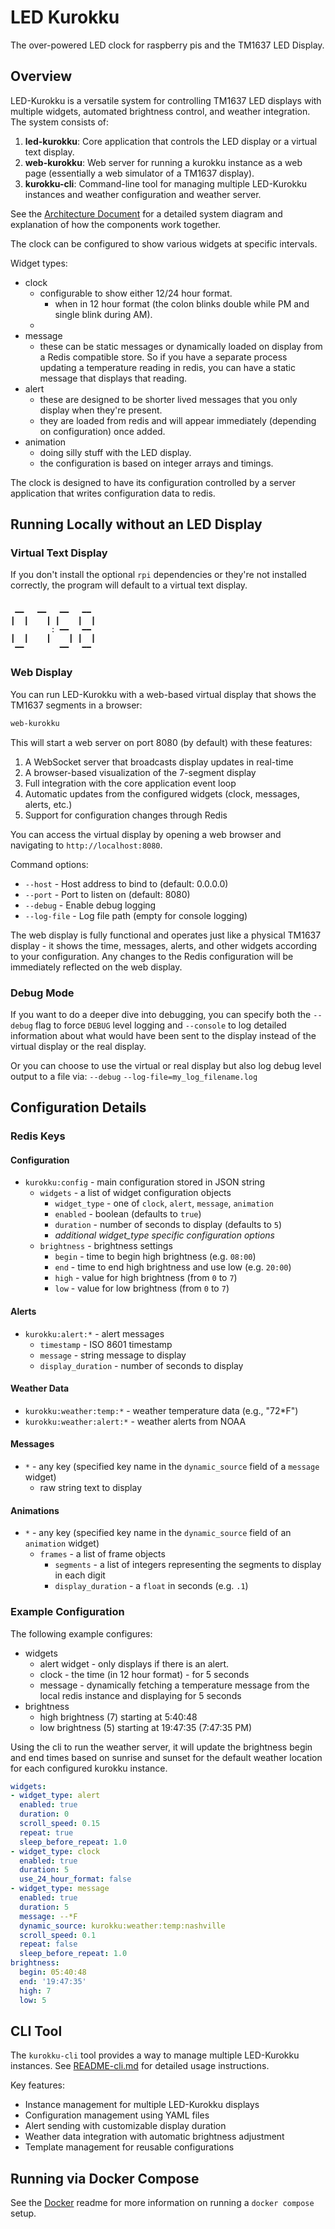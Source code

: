 # LED Kurokku

The over-powered LED clock for raspberry pis and the TM1637 LED Display.

## Overview

LED-Kurokku is a versatile system for controlling TM1637 LED displays with multiple widgets, automated brightness control, and weather integration. The system consists of:

1. **led-kurokku**: Core application that controls the LED display or a virtual text display.
2. **web-kurokku**: Web server for running a kurokku instance as a web page (essentially a web simulator of a TM1637 display).
3. **kurokku-cli**: Command-line tool for managing multiple LED-Kurokku instances and weather configuration and weather server.

See the [Architecture Document](docs/ARCHITECTURE.md) for a detailed system diagram and explanation of how the components work together.

The clock can be configured to show various widgets at specific intervals.

Widget types:
* clock
  * configurable to show either 12/24 hour format.
    * when in 12 hour format (the colon blinks double while PM and single blink during AM).
  * 
* message
  * these can be static messages or dynamically loaded on display from a Redis compatible store. So if you have a separate process updating a temperature reading in redis, you can have a static message that displays that reading. 
* alert
  * these are designed to be shorter lived messages that you only display when they're present.
  * they are loaded from redis and will appear immediately (depending on configuration) once added.
* animation
  * doing silly stuff with the LED display.
  * the configuration is based on integer arrays and timings.

The clock is designed to have its configuration controlled by a server application that writes configuration data to redis.

## Running Locally without an LED Display

### Virtual Text Display

If you don't install the optional `rpi` dependencies or they're not installed correctly, the program will default to a virtual text display.

```text

 ━━   ━━   ━━   ━━
┃  ┃    ┃ ┃    ┃  ┃
         : ━━   ━━
┃  ┃    ┃    ┃ ┃  ┃
 ━━        ━━   ━━
```

### Web Display

You can run LED-Kurokku with a web-based virtual display that shows the TM1637 segments in a browser:

```bash
web-kurokku
```

This will start a web server on port 8080 (by default) with these features:

1. A WebSocket server that broadcasts display updates in real-time
2. A browser-based visualization of the 7-segment display
3. Full integration with the core application event loop
4. Automatic updates from the configured widgets (clock, messages, alerts, etc.)
5. Support for configuration changes through Redis

You can access the virtual display by opening a web browser and navigating to `http://localhost:8080`.

Command options:
- `--host` - Host address to bind to (default: 0.0.0.0)
- `--port` - Port to listen on (default: 8080)
- `--debug` - Enable debug logging
- `--log-file` - Log file path (empty for console logging)

The web display is fully functional and operates just like a physical TM1637 display - it shows the time, messages, alerts, and other widgets according to your configuration. Any changes to the Redis configuration will be immediately reflected on the web display.

### Debug Mode

If you want to do a deeper dive into debugging, you can specify both the `--debug` flag to force `DEBUG` level logging and `--console` to log detailed information about what would have been sent to the display instead of the virtual display or the real display.

Or you can choose to use the virtual or real display but also log debug level output to a file via:
`--debug`
`--log-file=my_log_filename.log`

## Configuration Details

### Redis Keys

#### Configuration

* `kurokku:config` - main configuration stored in JSON string
  * `widgets` - a list of widget configuration objects
    * `widget_type` - one of `clock`, `alert`, `message`, `animation`
    * `enabled` - boolean (defaults to `true`)
    * `duration` - number of seconds to display (defaults to `5`)
    * *additional widget_type specific configuration options*
  * `brightness` - brightness settings
    * `begin` - time to begin high brightness (e.g. `08:00`)
    * `end` - time to end high brightness and use low (e.g. `20:00`)
    * `high` - value for high brightness (from `0` to `7`)
    * `low` - value for low brightness (from `0` to `7`)

#### Alerts

* `kurokku:alert:*` - alert messages
  * `timestamp` - ISO 8601 timestamp
  * `message` - string message to display
  * `display_duration` - number of seconds to display

#### Weather Data

* `kurokku:weather:temp:*` - weather temperature data (e.g., "72*F")
* `kurokku:weather:alert:*` - weather alerts from NOAA

#### Messages

* `*` - any key (specified key name in the `dynamic_source` field of a `message` widget)
  * raw string text to display

#### Animations

* `*` - any key (specified key name in the `dynamic_source` field of an `animation` widget)
  * `frames` - a list of frame objects
    * `segments` - a list of integers representing the segments to display in each digit
    * `display_duration` - a `float` in seconds (e.g. `.1`)

### Example Configuration

The following example configures:
- widgets
  - alert widget - only displays if there is an alert.
  - clock - the time (in 12 hour format) - for 5 seconds
  - message - dynamically fetching a temperature message from the local redis instance and displaying for 5 seconds
- brightness
  - high brightness (7) starting at 5:40:48
  - low brightness (5) starting at 19:47:35 (7:47:35 PM)

Using the cli to run the weather server, it will update the brightness begin and end times based on sunrise and sunset for the default weather location for each configured kurokku instance.

```YAML
widgets:
- widget_type: alert
  enabled: true
  duration: 0
  scroll_speed: 0.15
  repeat: true
  sleep_before_repeat: 1.0
- widget_type: clock
  enabled: true
  duration: 5
  use_24_hour_format: false
- widget_type: message
  enabled: true
  duration: 5
  message: --*F
  dynamic_source: kurokku:weather:temp:nashville
  scroll_speed: 0.1
  repeat: false
  sleep_before_repeat: 1.0
brightness:
  begin: 05:40:48
  end: '19:47:35'
  high: 7
  low: 5
```

## CLI Tool

The `kurokku-cli` tool provides a way to manage multiple LED-Kurokku instances. See [README-cli.md](docs/README-cli.md) for detailed usage instructions.

Key features:
- Instance management for multiple LED-Kurokku displays
- Configuration management using YAML files
- Alert sending with customizable display duration
- Weather data integration with automatic brightness adjustment
- Template management for reusable configurations

## Running via Docker Compose

See the [Docker](docs/README-docker.md) readme for more information on running a `docker compose` setup.
